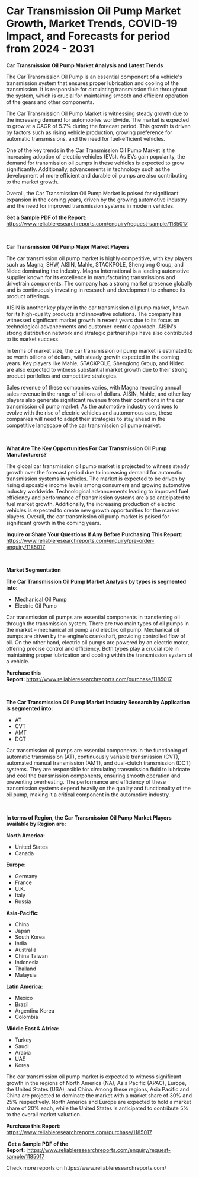 <p><h1>Car Transmission Oil Pump Market Growth, Market Trends, COVID-19 Impact, and Forecasts for period from 2024 - 2031</h1></p><p><strong>Car Transmission Oil Pump Market Analysis and Latest Trends</strong></p>
<p><p>The Car Transmission Oil Pump is an essential component of a vehicle's transmission system that ensures proper lubrication and cooling of the transmission. It is responsible for circulating transmission fluid throughout the system, which is crucial for maintaining smooth and efficient operation of the gears and other components.</p><p>The Car Transmission Oil Pump Market is witnessing steady growth due to the increasing demand for automobiles worldwide. The market is expected to grow at a CAGR of 5.7% during the forecast period. This growth is driven by factors such as rising vehicle production, growing preference for automatic transmissions, and the need for fuel-efficient vehicles.</p><p>One of the key trends in the Car Transmission Oil Pump Market is the increasing adoption of electric vehicles (EVs). As EVs gain popularity, the demand for transmission oil pumps in these vehicles is expected to grow significantly. Additionally, advancements in technology such as the development of more efficient and durable oil pumps are also contributing to the market growth.</p><p>Overall, the Car Transmission Oil Pump Market is poised for significant expansion in the coming years, driven by the growing automotive industry and the need for improved transmission systems in modern vehicles.</p></p>
<p><strong>Get a Sample PDF of the Report:&nbsp;</strong> <a href="https://www.reliableresearchreports.com/enquiry/request-sample/1185017">https://www.reliableresearchreports.com/enquiry/request-sample/1185017</a></p>
<p>&nbsp;</p>
<p><strong>Car Transmission Oil Pump Major Market Players</strong></p>
<p><p>The car transmission oil pump market is highly competitive, with key players such as Magna, SHW, AISIN, Mahle, STACKPOLE, Shenglong Group, and Nidec dominating the industry. Magna International is a leading automotive supplier known for its excellence in manufacturing transmissions and drivetrain components. The company has a strong market presence globally and is continuously investing in research and development to enhance its product offerings.</p><p>AISIN is another key player in the car transmission oil pump market, known for its high-quality products and innovative solutions. The company has witnessed significant market growth in recent years due to its focus on technological advancements and customer-centric approach. AISIN's strong distribution network and strategic partnerships have also contributed to its market success.</p><p>In terms of market size, the car transmission oil pump market is estimated to be worth billions of dollars, with steady growth expected in the coming years. Key players like Mahle, STACKPOLE, Shenglong Group, and Nidec are also expected to witness substantial market growth due to their strong product portfolios and competitive strategies.</p><p>Sales revenue of these companies varies, with Magna recording annual sales revenue in the range of billions of dollars. AISIN, Mahle, and other key players also generate significant revenue from their operations in the car transmission oil pump market. As the automotive industry continues to evolve with the rise of electric vehicles and autonomous cars, these companies will need to adapt their strategies to stay ahead in the competitive landscape of the car transmission oil pump market.</p></p>
<p>&nbsp;</p>
<p><strong>What Are The Key Opportunities For Car Transmission Oil Pump Manufacturers?</strong></p>
<p><p>The global car transmission oil pump market is projected to witness steady growth over the forecast period due to increasing demand for automatic transmission systems in vehicles. The market is expected to be driven by rising disposable income levels among consumers and growing automotive industry worldwide. Technological advancements leading to improved fuel efficiency and performance of transmission systems are also anticipated to fuel market growth. Additionally, the increasing production of electric vehicles is expected to create new growth opportunities for the market players. Overall, the car transmission oil pump market is poised for significant growth in the coming years.</p></p>
<p><strong>Inquire or Share Your Questions If Any Before Purchasing This Report:</strong> <a href="https://www.reliableresearchreports.com/enquiry/pre-order-enquiry/1185017">https://www.reliableresearchreports.com/enquiry/pre-order-enquiry/1185017</a></p>
<p>&nbsp;</p>
<p><strong>Market Segmentation</strong></p>
<p><strong>The Car Transmission Oil Pump Market Analysis by types is segmented into:</strong></p>
<p><ul><li>Mechanical Oil Pump</li><li>Electric Oil Pump</li></ul></p>
<p><p>Car transmission oil pumps are essential components in transferring oil through the transmission system. There are two main types of oil pumps in the market – mechanical oil pump and electric oil pump. Mechanical oil pumps are driven by the engine's crankshaft, providing controlled flow of oil. On the other hand, electric oil pumps are powered by an electric motor, offering precise control and efficiency. Both types play a crucial role in maintaining proper lubrication and cooling within the transmission system of a vehicle.</p></p>
<p><strong>Purchase this Report:&nbsp;</strong><a href="https://www.reliableresearchreports.com/purchase/1185017">https://www.reliableresearchreports.com/purchase/1185017</a></p>
<p>&nbsp;</p>
<p><strong>The Car Transmission Oil Pump Market Industry Research by Application is segmented into:</strong></p>
<p><ul><li>AT</li><li>CVT</li><li>AMT</li><li>DCT</li></ul></p>
<p><p>Car transmission oil pumps are essential components in the functioning of automatic transmission (AT), continuously variable transmission (CVT), automated manual transmission (AMT), and dual-clutch transmission (DCT) systems. They are responsible for circulating transmission fluid to lubricate and cool the transmission components, ensuring smooth operation and preventing overheating. The performance and efficiency of these transmission systems depend heavily on the quality and functionality of the oil pump, making it a critical component in the automotive industry.</p></p>
<p>&nbsp;</p>
<p><strong>In terms of Region, the Car Transmission Oil Pump Market Players available by Region are:</strong></p>
<p>
    <p> <strong> North America: </strong>
        <ul>
            <li>United States</li>
            <li>Canada</li>
        </ul>
        </p> 
    <p> <strong> Europe: </strong>
        <ul>
            <li>Germany</li>
            <li>France</li>
            <li>U.K.</li>
            <li>Italy</li>
            <li>Russia</li>
        </ul>
        </p> 
    <p> <strong> Asia-Pacific: </strong>
        <ul>
            <li>China</li>
            <li>Japan</li>
            <li>South Korea</li>
            <li>India</li>
            <li>Australia</li>
            <li>China Taiwan</li>
            <li>Indonesia</li>
            <li>Thailand</li>
            <li>Malaysia</li>
        </ul>
        </p> 
    <p> <strong> Latin America: </strong>
        <ul>
            <li>Mexico</li>
            <li>Brazil</li>
            <li>Argentina Korea</li>
            <li>Colombia</li>
        </ul>
        </p> 
    <p> <strong> Middle East & Africa: </strong>
        <ul>
            <li>Turkey</li>
            <li>Saudi</li>
            <li>Arabia</li>
            <li>UAE</li>
            <li>Korea</li>
        </ul>
    </p>
    </p>
<p><p>The car transmission oil pump market is expected to witness significant growth in the regions of North America (NA), Asia Pacific (APAC), Europe, the United States (USA), and China. Among these regions, Asia Pacific and China are projected to dominate the market with a market share of 30% and 25% respectively. North America and Europe are expected to hold a market share of 20% each, while the United States is anticipated to contribute 5% to the overall market valuation.</p></p>
<p><strong>Purchase this Report: </strong><a href="https://www.reliableresearchreports.com/purchase/1185017">https://www.reliableresearchreports.com/purchase/1185017</a></p>
<p>&nbsp;<strong>Get a Sample PDF of the Report:&nbsp;&nbsp;</strong><a href="https://www.reliableresearchreports.com/enquiry/request-sample/1185017">https://www.reliableresearchreports.com/enquiry/request-sample/1185017</a></p>
<p><strong></strong></p>
<p>Check more reports on https://www.reliableresearchreports.com/</p>
